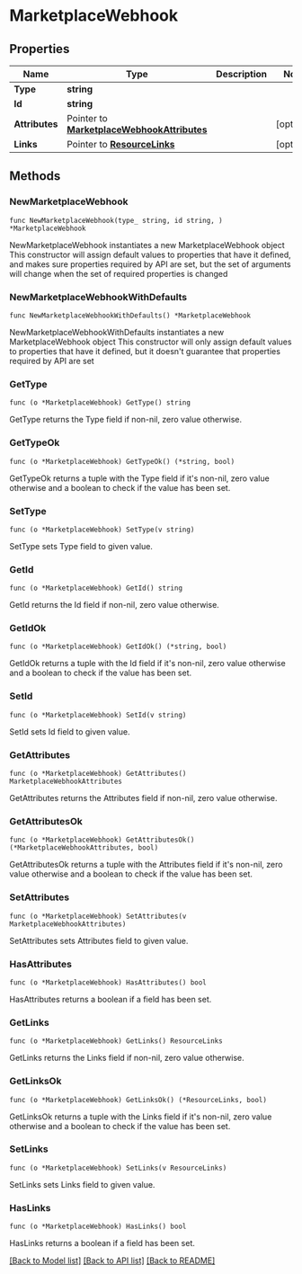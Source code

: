 # MarketplaceWebhook

## Properties

Name | Type | Description | Notes
------------ | ------------- | ------------- | -------------
**Type** | **string** |  | 
**Id** | **string** |  | 
**Attributes** | Pointer to [**MarketplaceWebhookAttributes**](MarketplaceWebhookAttributes.md) |  | [optional] 
**Links** | Pointer to [**ResourceLinks**](ResourceLinks.md) |  | [optional] 

## Methods

### NewMarketplaceWebhook

`func NewMarketplaceWebhook(type_ string, id string, ) *MarketplaceWebhook`

NewMarketplaceWebhook instantiates a new MarketplaceWebhook object
This constructor will assign default values to properties that have it defined,
and makes sure properties required by API are set, but the set of arguments
will change when the set of required properties is changed

### NewMarketplaceWebhookWithDefaults

`func NewMarketplaceWebhookWithDefaults() *MarketplaceWebhook`

NewMarketplaceWebhookWithDefaults instantiates a new MarketplaceWebhook object
This constructor will only assign default values to properties that have it defined,
but it doesn't guarantee that properties required by API are set

### GetType

`func (o *MarketplaceWebhook) GetType() string`

GetType returns the Type field if non-nil, zero value otherwise.

### GetTypeOk

`func (o *MarketplaceWebhook) GetTypeOk() (*string, bool)`

GetTypeOk returns a tuple with the Type field if it's non-nil, zero value otherwise
and a boolean to check if the value has been set.

### SetType

`func (o *MarketplaceWebhook) SetType(v string)`

SetType sets Type field to given value.


### GetId

`func (o *MarketplaceWebhook) GetId() string`

GetId returns the Id field if non-nil, zero value otherwise.

### GetIdOk

`func (o *MarketplaceWebhook) GetIdOk() (*string, bool)`

GetIdOk returns a tuple with the Id field if it's non-nil, zero value otherwise
and a boolean to check if the value has been set.

### SetId

`func (o *MarketplaceWebhook) SetId(v string)`

SetId sets Id field to given value.


### GetAttributes

`func (o *MarketplaceWebhook) GetAttributes() MarketplaceWebhookAttributes`

GetAttributes returns the Attributes field if non-nil, zero value otherwise.

### GetAttributesOk

`func (o *MarketplaceWebhook) GetAttributesOk() (*MarketplaceWebhookAttributes, bool)`

GetAttributesOk returns a tuple with the Attributes field if it's non-nil, zero value otherwise
and a boolean to check if the value has been set.

### SetAttributes

`func (o *MarketplaceWebhook) SetAttributes(v MarketplaceWebhookAttributes)`

SetAttributes sets Attributes field to given value.

### HasAttributes

`func (o *MarketplaceWebhook) HasAttributes() bool`

HasAttributes returns a boolean if a field has been set.

### GetLinks

`func (o *MarketplaceWebhook) GetLinks() ResourceLinks`

GetLinks returns the Links field if non-nil, zero value otherwise.

### GetLinksOk

`func (o *MarketplaceWebhook) GetLinksOk() (*ResourceLinks, bool)`

GetLinksOk returns a tuple with the Links field if it's non-nil, zero value otherwise
and a boolean to check if the value has been set.

### SetLinks

`func (o *MarketplaceWebhook) SetLinks(v ResourceLinks)`

SetLinks sets Links field to given value.

### HasLinks

`func (o *MarketplaceWebhook) HasLinks() bool`

HasLinks returns a boolean if a field has been set.


[[Back to Model list]](../README.md#documentation-for-models) [[Back to API list]](../README.md#documentation-for-api-endpoints) [[Back to README]](../README.md)



